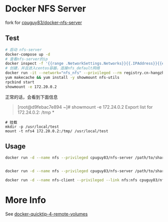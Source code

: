 Docker NFS Server
================

fork for [cpuguy83/docker-nfs-server](https://github.com/cpuguy83/docker-nfs-server)

Test
---
```bash
# 启动 nfs-server
docker-compose up -d
# 查看nfs-server的ip
docker inspect -f '{{range .NetworkSettings.Networks}}{{.IPAddress}}{{end}}'  nfs-server
# 创建，并且进入centos容器，连接nfs_default网络
docker run -it --network="nfs_nfs" --privileged --rm registry.cn-hangzhou.aliyuncs.com/kennylee/centos:7 bash
yum makecache && yum install -y showmount nfs-utils
rpcbind start
showmount -e 172.20.0.2
```

正常的话，会看到下面信息

>[root@d9febac7e894 ~]# showmount -e 172.24.0.2
>Export list for 172.24.0.2:
>/tmp *

```
# 挂载
mkdir -p /usr/local/test
mount -t nfs4 172.20.0.2:/tmp/ /usr/local/test
```

Usage
----
```bash
docker run -d --name nfs --privileged cpuguy83/nfs-server /path/to/share /path/to/share2 /path/to/shareN


docker run -d --name nfs --privileged cpuguy83/nfs-server /path/to/share /path/to/share2 /path/to/shareN
```

```bash
docker run -d --name nfs-client --privileged --link nfs:nfs cpuguy83/nfs-client /path/on/nfs/server:/path/on/client
``` 

More Info
=========

See [docker-quicktip-4-remote-volumes](./2014-03-29-docker-quicktip-4-remote-volumes.md)


